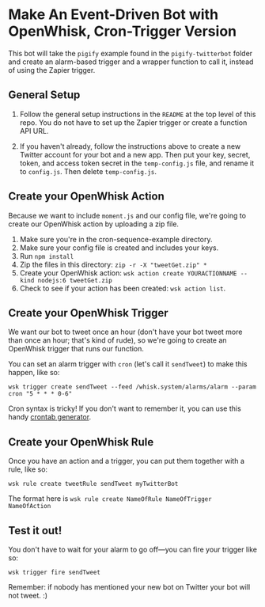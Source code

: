 # Make An Event-Driven Bot with OpenWhisk, Cron-Trigger Version

This bot will take the `pigify` example found in the `pigify-twitterbot` folder and create an alarm-based trigger and a wrapper function to call it, instead of using the Zapier trigger.


## General Setup

1. Follow the general setup instructions in the `README` at the top level of this repo. You do not have to set up the Zapier trigger or create a function API URL.

2. If you haven't already, follow the instructions above to create a new Twitter account for your bot and a new app. Then put your key, secret, token, and access token secret in the `temp-config.js` file, and rename it to `config.js`. Then delete `temp-config.js`.

## Create your OpenWhisk Action

Because we want to include `moment.js` and our config file, we're going to create our OpenWhisk action by uploading a zip file.

 1. Make sure you're in the cron-sequence-example directory.
 2. Make sure your config file is created and includes your keys.
 3. Run `npm install`
 4. Zip the files in this directory: `zip -r -X "tweetGet.zip" *` 
 5. Create your OpenWhisk action: `wsk action create YOURACTIONNAME --kind nodejs:6 tweetGet.zip`
 6. Check to see if your action has been created: `wsk action list`.
 
 
## Create your OpenWhisk Trigger
 
 We want our bot to tweet once an hour (don't have your bot tweet more than once an hour; that's kind of rude), so we're going to create an OpenWhisk trigger that runs our function. 
 
You can set an alarm trigger with `cron` (let's call it `sendTweet`) to make this happen, like so: 

`wsk trigger create sendTweet --feed /whisk.system/alarms/alarm --param cron "5 * * * 0-6"`

Cron syntax is tricky! If you don't want to remember it, you can use this handy [crontab generator](http://crontab-generator.org/).
 
 
## Create your OpenWhisk Rule

Once you have an action and a trigger, you can put them together with a rule, like so: 

`wsk rule create tweetRule sendTweet myTwitterBot`

The format here is 
`wsk rule create NameOfRule NameOfTrigger NameOfAction`

## Test it out!

You don't have to wait for your alarm to go off—you can fire your trigger like so: 

`wsk trigger fire sendTweet`

Remember: if nobody has mentioned your new bot on Twitter your bot will not tweet. :)



